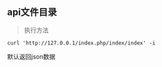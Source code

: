 ## api文件目录

> 执行方法

```shell script
curl 'http://127.0.0.1/index.php/index/index' -i
```

默认返回json数据